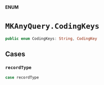 **ENUM**

# `MKAnyQuery.CodingKeys`

```swift
public enum CodingKeys: String, CodingKey
```

## Cases
### `recordType`

```swift
case recordType
```
